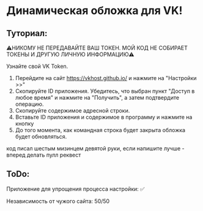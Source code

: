 <h1>Динамическая обложка для VK!</h1>
<h2>Туториал:</h2>

⚠️НИКОМУ НЕ ПЕРЕДАВАЙТЕ ВАШ ТОКЕН. МОЙ КОД НЕ СОБИРАЕТ ТОКЕНЫ И ДРУГУЮ ЛИЧНУЮ ИНФОРМАЦИЮ⚠️

Узнайте свой VK Token. 
   1) Перейдите на сайт https://vkhost.github.io/ и нажмите на "Настройки >>"
   2) Cкопируйте ID приложения. Убедитесь, что выбран пункт "Доступ в любое время" и нажмите на "Получить", а затем подтвердите операцию.
   4) Скопируйте содержимое адресной строки.
   5) Вставьте ID приложения и содержимое в программу и нажмите на кнопку
   6) До того момента, как командная строка будет закрыта обложка будет обновляться. 

код писал шестым мизинцем девятой руки, если напишите лучше - вперед делать пулл реквест


<h2> ToDo: </h2>
Приложение для упрощения процесса настройки: ✅

Независимость от чужого сайта: 50/50
